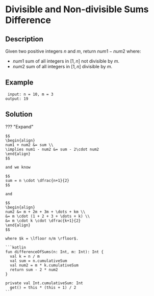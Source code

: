 # Divisible and Non-divisible Sums Difference

## Description

Given two positive integers $n$ and $m$, return $num1-num2$ where:

- $num1$ sum of all integers in $[1, n]$ not divisible by $m$.
- $num2$ sum of all integers in $[1, n]$ divisible by $m$.

## Example

```
 input: n = 10, m = 3
output: 19
```

## Solution

??? "Expand"

    $$
    \begin{align}
    num1 + num2 &= sum \\
    \implies num1 - num2 &= sum - 2\cdot num2
    \end{align}
    $$

    and we know

    $$
    sum = n \cdot \dfrac{n+1}{2}
    $$

    and

    $$
    \begin{align}
    num2 &= m + 2m + 3m + \dots + km \\
    &= m \cdot (1 + 2 + 3 + \dots + k) \\
    &= m \cdot k \cdot \dfrac{k+1}{2}
    \end{align}
    $$

    where $k = \lfloor n/m \rfloor$.

    ```kotlin
    fun differenceOfSums(n: Int, m: Int): Int {
      val k = n / m
      val sum = n.cumulativeSum
      val num2 = m * k.cumulativeSum
      return sum - 2 * num2
    }

    private val Int.cumulativeSum: Int
      get() = this * (this + 1) / 2
    ```
